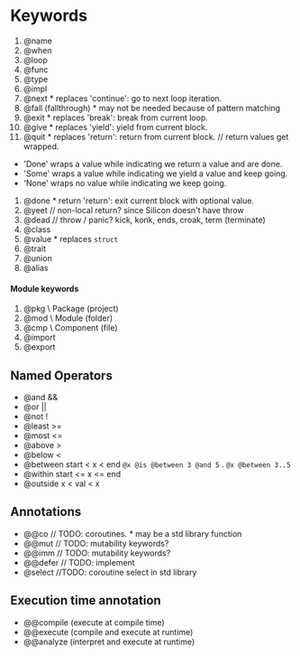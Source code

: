 # Keywords

<!-- 1. @iden / @name / @let -->
<!-- 1. @when / @if -->

1. @name
1. @when
1. @loop
1. @func
1. @type
1. @impl
1. @next \* replaces 'continue': go to next loop iteration.
1. @fall (fallthrough) \* may not be needed because of pattern matching
1. @exit \* replaces 'break': break from current loop.
1. @give \* replaces 'yield': yield from current block.
1. @quit \* replaces 'return': return from current block.
   // return values get wrapped.

- 'Done' wraps a value while indicating we return a value and are done.
- 'Some' wraps a value while indicating we yield a value and keep going.
- 'None' wraps no value while indicating we keep going.

1. @done \* return 'return': exit current block with optional value.
1. @yeet // non-local return? since Silicon doesn't have throw
1. @dead // throw / panic? kick, konk, ends, croak, term (terminate)
1. @class
1. @value \* replaces `struct`
1. @trait
1. @union
1. @alias

#### Module keywords

1. @pkg \\ Package (project)
1. @mod \\ Module (folder)
1. @cmp \\ Component (file)
1. @import
1. @export

## Named Operators

- @and &&
- @or ||
- @not !
- @least >=
- @most <=
- @above >
- @below <
- @between start < x < end `@x @is @between 3 @and 5` . `@x @between 3..5`
- @within start <= x <= end
- @outside x < val < x

## Annotations

- @@co // TODO: coroutines. \* may be a std library function
- @@mut // TODO: mutability keywords?
- @@imm // TODO: mutability keywords?
- @@defer // TODO: implement
- @select //TODO: coroutine select in std library

## Execution time annotation

- @@compile (execute at compile time)
- @@execute (compile and execute at runtime)
- @@analyze (interpret and execute at runtime)
